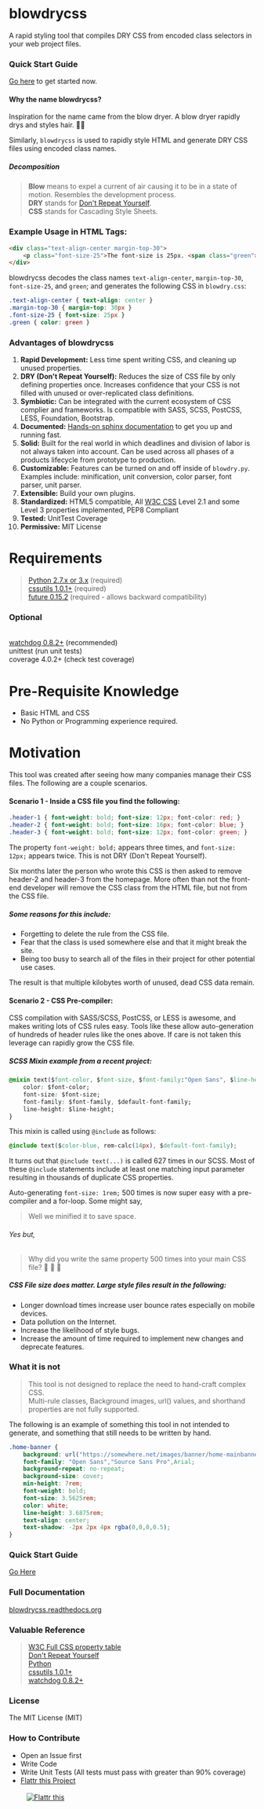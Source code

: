 # blowdrycss
A rapid styling tool that compiles DRY CSS from encoded class selectors in your web project files.

### Quick Start Guide
[Go here](http://blowdrycss.readthedocs.org/en/latest/quickstart.html) to get started now.

#### Why the name blowdrycss?
Inspiration for the name came from the blow dryer. A blow dryer rapidly drys and styles hair. :ok_woman: 

Similarly, `blowdrycss` is used to rapidly style HTML and generate DRY CSS files using encoded class names.

##### Decomposition
> **Blow** means to expel a current of air causing it to be in a state of motion. Resembles the development process.<br>
  **DRY** stands for [Don't Repeat Yourself](https://en.wikipedia.org/wiki/Don%27t_repeat_yourself).<br>
  **CSS** stands for Cascading Style Sheets.

### Example Usage in HTML Tags:
```html
<div class="text-align-center margin-top-30">
    <p class="font-size-25">The font-size is 25px. <span class="green">Green Text</span></p>
</div>
```

blowdrycss decodes the class names `text-align-center`, `margin-top-30`, `font-size-25`, and `green`; and generates
the following CSS in `blowdry.css`:
```css
.text-align-center { text-align: center }
.margin-top-30 { margin-top: 30px }
.font-size-25 { font-size: 25px }
.green { color: green }
```

### Advantages of blowdrycss
1. **Rapid Development:** Less time spent writing CSS, and cleaning up unused properties.
2. **DRY (Don't Repeat Yourself):** Reduces the size of CSS file by only defining properties once. Increases confidence that your CSS is not filled with unused or over-replicated class definitions.
3. **Symbiotic:** Can be integrated with the current ecosystem of CSS complier and frameworks. Is compatible with SASS, SCSS, PostCSS, LESS, Foundation, Bootstrap.
4. **Documented:** [Hands-on sphinx documentation](http://blowdrycss.readthedocs.org/en/latest/quickstart.html) to get you up and running fast.
5. **Solid:** Built for the real world in which deadlines and division of labor is not always taken into account. Can be used across all phases of a products lifecycle from prototype to production.
6. **Customizable:** Features can be turned on and off inside of `blowdry.py`. Examples include: minification, unit conversion, color parser, font parser, unit parser.
7. **Extensible:** Build your own plugins.
8. **Standardized:** HTML5 compatible, All [W3C CSS](http://www.w3.org/Style/CSS/Overview.en.html) Level 2.1 and some Level 3 properties implemented, PEP8 Compliant
9. **Tested:** UnitTest Coverage
10. **Permissive:** MIT License

# Requirements
> [Python 2.7.x or 3.x](https://www.python.org/downloads/) (required)
<br>[cssutils 1.0.1+](https://bitbucket.org/cthedot/cssutils) (required)
<br>[future 0.15.2](https://pypi.python.org/pypi/future) (required - allows backward compatibility)

### Optional
<br>[watchdog 0.8.2+](https://pypi.python.org/pypi/watchdog/0.8.3) (recommended)
<br>unittest (run unit tests)
<br>coverage 4.0.2+ (check test coverage)

# Pre-Requisite Knowledge
* Basic HTML and CSS
* No Python or Programming experience required.

# Motivation
This tool was created after seeing how many companies manage their CSS files. The following are a couple scenarios.

#### Scenario 1 - Inside a CSS file you find the following:
```css
.header-1 { font-weight: bold; font-size: 12px; font-color: red; } 
.header-2 { font-weight: bold; font-size: 16px; font-color: blue; }
.header-3 { font-weight: bold; font-size: 12px; font-color: green; }
```
    
The property `font-weight: bold;` appears three times, and `font-size: 12px;` appears twice. This is not 
DRY (Don't Repeat Yourself).

Six months later the person who wrote this CSS is then asked to remove header-2 and header-3 from the homepage.
More often than not the front-end developer will remove the CSS class from the HTML file, but not from the CSS file.

##### Some reasons for this include:
* Forgetting to delete the rule from the CSS file.
* Fear that the class is used somewhere else and that it might break the site.
* Being too busy to search all of the files in their project for other potential use cases.

The result is that multiple kilobytes worth of unused, dead CSS data remain.

#### Scenario 2 - CSS Pre-compiler:
CSS compilation with SASS/SCSS, PostCSS, or LESS is awesome, and makes writing lots of CSS rules easy. 
Tools like these allow auto-generation of hundreds of header rules like the ones above. If care is not taken 
this leverage can rapidly grow the CSS file. 

##### SCSS Mixin example from a recent project:

```css
@mixin text($font-color, $font-size, $font-family:"Open Sans", $line-height:inherit) {
    color: $font-color;
    font-size: $font-size;
    font-family: $font-family, $default-font-family;
    line-height: $line-height;
}
```
    
This mixin is called using `@include` as follows:
```css
@include text($color-blue, rem-calc(14px), $default-font-family);
```

It turns out that `@include text(...)` is called 627 times in our SCSS.  Most of these `@include` statements include
at least one matching input parameter resulting in thousands of duplicate CSS properties.

Auto-generating `font-size: 1rem;` 500 times is now super easy with a pre-compiler and a for-loop. 
Some might say, 
> Well we minified it to save space.
 
###### Yes but, 
> Why did you write the same property 500 times into your main CSS file? :hear_no_evil: :see_no_evil: :speak_no_evil:

##### CSS File size does matter. Large style files result in the following:
* Longer download times increase user bounce rates especially on mobile devices.
* Data pollution on the Internet. 
* Increase the likelihood of style bugs.
* Increase the amount of time required to implement new changes and deprecate features.

### What it is not
> This tool is not designed to replace the need to hand-craft complex CSS.  
> Multi-rule classes, Background images, url() values, and shorthand properties are not fully supported.

The following is an example of something this tool in not intended to generate, and something that still needs to
be written by hand.   
    
```css
.home-banner {
    background: url("https://somewhere.net/images/banner/home-mainbanner-bg.jpg") no-repeat;
    font-family: "Open Sans","Source Sans Pro",Arial;
    background-repeat: no-repeat;
    background-size: cover;    
    min-height: 7rem;
    font-weight: bold;
    font-size: 3.5625rem;
    color: white;    
    line-height: 3.6875rem;
    text-align: center;
    text-shadow: -2px 2px 4px rgba(0,0,0,0.5);
}
```

### Quick Start Guide
[Go Here](http://blowdrycss.readthedocs.org/en/latest/quickstart.html)

### Full Documentation
[blowdrycss.readthedocs.org](http://blowdrycss.readthedocs.org)

### Valuable Reference
> [W3C Full CSS property table](http://www.w3.org/TR/CSS21/propidx.html)
<br>[Don't Repeat Yourself](https://en.wikipedia.org/wiki/Don%27t_repeat_yourself)
<br>[Python](https://www.python.org/downloads/) 
<br>[cssutils 1.0.1+](https://bitbucket.org/cthedot/cssutils) 
<br>[watchdog 0.8.2+](https://pypi.python.org/pypi/watchdog/0.8.3) 

### License
The MIT License (MIT)

### How to Contribute
* Open an Issue first
* Write Code
* Write Unit Tests (All tests must pass with greater than 90% coverage)
* [Flattr this Project](https://flattr.com/submit/auto?user_id=nueverest&url=https%3A%2F%2Fgithub.com%2Fnueverest%2Fblowdrycss) 
<br><br>&nbsp;&nbsp;&nbsp;<a href="https://flattr.com/submit/auto?user_id=nueverest&url=https%3A%2F%2Fgithub.com%2Fnueverest%2Fblowdrycss" target="_blank"><img src="http://button.flattr.com/flattr-badge-large.png" style="text-align:bottom;" alt="Flattr this" title="Flattr this" border="0"></a>


